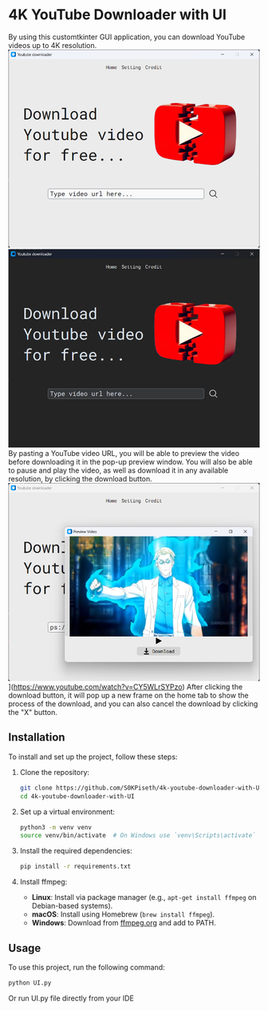 # 4K YouTube Downloader with UI

By using this customtkinter GUI application, you can download YouTube videos up to 4K resolution.
![Screenshot of the Home tab with light theme](https://github.com/S0KPiseth/4k-youtube-downloader-with-UI/blob/main/Screenshots/Home_tab_light.png)
![Screenshot of the Home tab with dark theme](https://github.com/S0KPiseth/4k-youtube-downloader-with-UI/blob/main/Screenshots/Home_tab_dark.png)
By pasting a YouTube video URL, you will be able to preview the video before downloading it in the pop-up preview window.
You will also be able to pause and play the video, as well as download it in any available resolution, by clicking the download button.
![Screenshot of the preview window](https://github.com/S0KPiseth/4k-youtube-downloader-with-UI/blob/main/Screenshots/Video_preview.png)](https://www.youtube.com/watch?v=CY5WLrSYPzo)
After clicking the download button, it will pop up a new frame on the home tab to show the process of the download, and you can also cancel the download by clicking the "X" button.
## Installation

To install and set up the project, follow these steps:

1. Clone the repository:
    ```bash
    git clone https://github.com/S0KPiseth/4k-youtube-downloader-with-UI.git
    cd 4k-youtube-downloader-with-UI
    ```

2. Set up a virtual environment:
    ```bash
    python3 -m venv venv
    source venv/bin/activate  # On Windows use `venv\Scripts\activate`
    ```

3. Install the required dependencies:
    ```bash
    pip install -r requirements.txt
    ```
4. Install ffmpeg:
   - **Linux**: Install via package manager (e.g., `apt-get install ffmpeg` on Debian-based systems).
   - **macOS**: Install using Homebrew (`brew install ffmpeg`).
   - **Windows**: Download from [ffmpeg.org](https://ffmpeg.org/download.html) and add to PATH.

## Usage

To use this project, run the following command:

```bash
python UI.py
```
Or run UI.py file directly from your IDE
